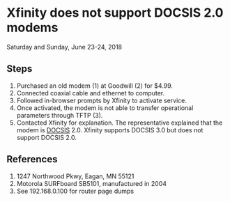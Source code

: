 # Xfinity does not support DOCSIS 2.0 modems

Saturday and Sunday, June 23-24, 2018

## Steps

1. Purchased an old modem (1) at Goodwill (2) for $4.99.
2. Connected coaxial cable and ethernet to computer.
3. Followed in-browser prompts by Xfinity to activate service.
4. Once activated, the modem is not able to transfer operational parameters through TFTP (3).
5. Contacted Xfinity for explanation. The representative explained that the modem is [DOCSIS](https://en.wikipedia.org/wiki/DOCSIS) 2.0. Xfinity supports DOCSIS 3.0 but does not support DOCSIS 2.0.

## References

1. 1247 Northwood Pkwy, Eagan, MN 55121
2. Motorola SURFboard SB5101, manufactured in 2004
3. See 192.168.0.100 for router page dumps
